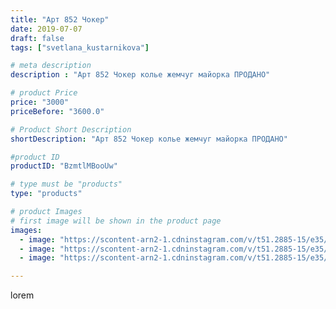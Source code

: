 ```yaml
---
title: "Арт 852 Чокер"
date: 2019-07-07
draft: false
tags: ["svetlana_kustarnikova"]

# meta description
description : "Арт 852 Чокер колье жемчуг майорка ПРОДАНО"

# product Price
price: "3000"
priceBefore: "3600.0"

# Product Short Description
shortDescription: "Арт 852 Чокер колье жемчуг майорка ПРОДАНО"

#product ID
productID: "BzmtlMBooUw"

# type must be "products"
type: "products"

# product Images
# first image will be shown in the product page
images:
  - image: "https://scontent-arn2-1.cdninstagram.com/v/t51.2885-15/e35/64911753_386829362188063_5250262439399636029_n.jpg?se=7&tp=1&_nc_ht=scontent-arn2-1.cdninstagram.com&_nc_cat=107&_nc_ohc=y0i0w96CdyAAX-zcPE4&oh=85ed121e944e31b31ddcf7af1e6aef06&oe=606B0744&ig_cache_key=MjA4MjU1MjMzOTM1MDI1MDkxNg%3D%3D.2"
  - image: "https://scontent-arn2-1.cdninstagram.com/v/t51.2885-15/e35/65082746_442179763282903_4877220677129971810_n.jpg?se=7&tp=1&_nc_ht=scontent-arn2-1.cdninstagram.com&_nc_cat=107&_nc_ohc=xZKEpdduD2EAX8crAFc&oh=84fe3111ef3ddfd056f31d733bad3417&oe=606B4767&ig_cache_key=MjA4MjU1MjMzOTM2NzE1MDA1OQ%3D%3D.2"
  - image: "https://scontent-arn2-1.cdninstagram.com/v/t51.2885-15/e35/62243771_413730102586621_411182692656344458_n.jpg?se=7&tp=1&_nc_ht=scontent-arn2-1.cdninstagram.com&_nc_cat=101&_nc_ohc=iqmt6PahicwAX9gzgc7&oh=15bdd9cf815164abc47bfd273a6cf903&oe=606C5A69&ig_cache_key=MjA4MjU1MjMzOTM1ODU5MDI1OA%3D%3D.2"

---
```

lorem
